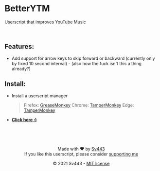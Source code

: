 # BetterYTM
Userscript that improves YouTube Music

<br>

## Features:
- Add support for arrow keys to skip forward or backward (currently only by fixed 10 second interval) - (also how the fuck isn't this a thing already?)

## Install:
- Install a userscript manager
    > Firefox: [GreaseMonkey](https://addons.mozilla.org/en-US/firefox/addon/greasemonkey/)
    > Chrome: [TamperMonkey](https://chrome.google.com/webstore/detail/tampermonkey/dhdgffkkebhmkfjojejmpbldmpobfkfo?hl=en)
    > Edge: [TamperMonkey](https://microsoftedge.microsoft.com/addons/detail/tampermonkey/iikmkjmpaadaobahmlepeloendndfphd)
- **[Click here :)](./BetterYTM.user.js)**

<br><br><br>

<div align="center" style="text-align: center;">

Made with ❤️ by [Sv443](https://github.com/Sv443)  
If you like this userscript, please consider [supporting me](https://github.com/sponsors/Sv443)  
  
© 2021 Sv443 - [MIT license](./LICENSE.txt)

</div>